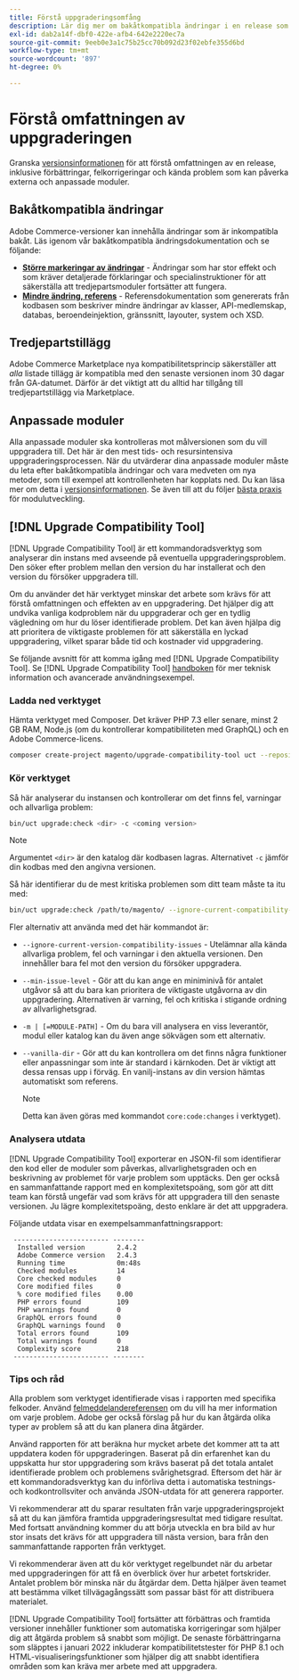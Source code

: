 ```yaml
---
title: Förstå uppgraderingsomfång
description: Lär dig mer om bakåtkompatibla ändringar i en release som kan påverka Adobe Commerce anpassade moduler eller tillägg från tredje part.
exl-id: dab2a14f-dbf0-422e-afb4-642e2220ec7a
source-git-commit: 9eeb0e3a1c75b25cc70b092d23f02ebfe355d6bd
workflow-type: tm+mt
source-wordcount: '897'
ht-degree: 0%

---
```


# Förstå omfattningen av uppgraderingen

Granska [versionsinformationen](https://experienceleague.adobe.com/sv/docs/commerce-operations/release/notes/overview) för att förstå omfattningen av en release, inklusive förbättringar, felkorrigeringar och kända problem som kan påverka externa och anpassade moduler.

## Bakåtkompatibla ändringar

Adobe Commerce-versioner kan innehålla ändringar som är inkompatibla bakåt. Läs igenom vår bakåtkompatibla ändringsdokumentation och se följande:

- **[Större markeringar av ändringar](https://developer.adobe.com/commerce/php/development/backward-incompatible-changes/)** - Ändringar som har stor effekt och som kräver detaljerade förklaringar och specialinstruktioner för att säkerställa att tredjepartsmoduler fortsätter att fungera.
- **[Mindre ändring, referens](https://developer.adobe.com/commerce/php/development/backward-incompatible-changes/reference/)** - Referensdokumentation som genererats från kodbasen som beskriver mindre ändringar av klasser, API-medlemskap, databas, beroendeinjektion, gränssnitt, layouter, system och XSD.

## Tredjepartstillägg

Adobe Commerce Marketplace nya kompatibilitetsprincip säkerställer att _alla_ listade tillägg är kompatibla med den senaste versionen inom 30 dagar från GA-datumet. Därför är det viktigt att du alltid har tillgång till tredjepartstillägg via Marketplace.

## Anpassade moduler

Alla anpassade moduler ska kontrolleras mot målversionen som du vill uppgradera till. Det här är den mest tids- och resursintensiva uppgraderingsprocessen. När du utvärderar dina anpassade moduler måste du leta efter bakåtkompatibla ändringar och vara medveten om nya metoder, som till exempel att kontrollenheten har kopplats ned. Du kan läsa mer om detta i [versionsinformationen](https://experienceleague.adobe.com/sv/docs/commerce-operations/release/notes/overview). Se även till att du följer [bästa praxis](https://developer.adobe.com/commerce/php/best-practices/extensions/) för modulutveckling.

## [!DNL Upgrade Compatibility Tool]

[!DNL Upgrade Compatibility Tool] är ett kommandoradsverktyg som analyserar din instans med avseende på eventuella uppgraderingsproblem. Den söker efter problem mellan den version du har installerat och den version du försöker uppgradera till.

Om du använder det här verktyget minskar det arbete som krävs för att förstå omfattningen och effekten av en uppgradering. Det hjälper dig att undvika vanliga kodproblem när du uppgraderar och ger en tydlig vägledning om hur du löser identifierade problem. Det kan även hjälpa dig att prioritera de viktigaste problemen för att säkerställa en lyckad uppgradering, vilket sparar både tid och kostnader vid uppgradering.

Se följande avsnitt för att komma igång med [!DNL Upgrade Compatibility Tool]. Se [!DNL Upgrade Compatibility Tool] [handboken](../upgrade-compatibility-tool/overview.md) för mer teknisk information och avancerade användningsexempel.

### Ladda ned verktyget

Hämta verktyget med Composer. Det kräver PHP 7.3 eller senare, minst 2 GB RAM, Node.js (om du kontrollerar kompatibiliteten med GraphQL) och en Adobe Commerce-licens.

```bash
composer create-project magento/upgrade-compatibility-tool uct --repository https://repo.magento.com
```

### Kör verktyget

Så här analyserar du instansen och kontrollerar om det finns fel, varningar och allvarliga problem:

```bash
bin/uct upgrade:check <dir> -c <coming version> 
```

>[!NOTE]
>
> Argumentet `<dir>` är den katalog där kodbasen lagras. Alternativet `-c` jämför din kodbas med den angivna versionen.

Så här identifierar du de mest kritiska problemen som ditt team måste ta itu med:

```bash
bin/uct upgrade:check /path/to/magento/ --ignore-current-compatibility-issues –min-issue-level critical --vanilla-dir /path/to/vanilla/code/ /path/to/magento/app/code/Vendor/
```

Fler alternativ att använda med det här kommandot är:

- `--ignore-current-version-compatibility-issues` - Utelämnar alla kända allvarliga problem, fel och varningar i den aktuella versionen. Den innehåller bara fel mot den version du försöker uppgradera.

- `--min-issue-level` - Gör att du kan ange en miniminivå för antalet utgåvor så att du bara kan prioritera de viktigaste utgåvorna av din uppgradering. Alternativen är varning, fel och kritiska i stigande ordning av allvarlighetsgrad.

- `-m | [=MODULE-PATH]` - Om du bara vill analysera en viss leverantör, modul eller katalog kan du även ange sökvägen som ett alternativ.

- `--vanilla-dir` - Gör att du kan kontrollera om det finns några funktioner eller anpassningar som inte är standard i kärnkoden. Det är viktigt att dessa rensas upp i förväg. En vanilj-instans av din version hämtas automatiskt som referens.

  >[!NOTE]
  >
  > Detta kan även göras med kommandot `core:code:changes` i verktyget).

### Analysera utdata

[!DNL Upgrade Compatibility Tool] exporterar en JSON-fil som identifierar den kod eller de moduler som påverkas, allvarlighetsgraden och en beskrivning av problemet för varje problem som upptäcks. Den ger också en sammanfattande rapport med en komplexitetspoäng, som gör att ditt team kan förstå ungefär vad som krävs för att uppgradera till den senaste versionen. Ju lägre komplexitetspoäng, desto enklare är det att uppgradera.

Följande utdata visar en exempelsammanfattningsrapport:

```console
 ------------------------ --------
  Installed version        2.4.2
  Adobe Commerce version   2.4.3
  Running time             0m:48s
  Checked modules          14
  Core checked modules     0
  Core modified files      0
  % core modified files    0.00
  PHP errors found         109
  PHP warnings found       0
  GraphQL errors found     0
  GraphQL warnings found   0
  Total errors found       109
  Total warnings found     0
  Complexity score         218
 ------------------------ --------
```

### Tips och råd

Alla problem som verktyget identifierade visas i rapporten med specifika felkoder. Använd [felmeddelandereferensen](../upgrade-compatibility-tool/error-messages.md) om du vill ha mer information om varje problem. Adobe ger också förslag på hur du kan åtgärda olika typer av problem så att du kan planera dina åtgärder.

Använd rapporten för att beräkna hur mycket arbete det kommer att ta att uppdatera koden för uppgraderingen. Baserat på din erfarenhet kan du uppskatta hur stor uppgradering som krävs baserat på det totala antalet identifierade problem och problemens svårighetsgrad. Eftersom det här är ett kommandoradsverktyg kan du införliva detta i automatiska testnings- och kodkontrollsviter och använda JSON-utdata för att generera rapporter.

Vi rekommenderar att du sparar resultaten från varje uppgraderingsprojekt så att du kan jämföra framtida uppgraderingsresultat med tidigare resultat. Med fortsatt användning kommer du att börja utveckla en bra bild av hur stor insats det krävs för att uppgradera till nästa version, bara från den sammanfattande rapporten från verktyget.

Vi rekommenderar även att du kör verktyget regelbundet när du arbetar med uppgraderingen för att få en överblick över hur arbetet fortskrider. Antalet problem bör minska när du åtgärdar dem. Detta hjälper även teamet att bestämma vilket tillvägagångssätt som passar bäst för att distribuera materialet.

[!DNL Upgrade Compatibility Tool] fortsätter att förbättras och framtida versioner innehåller funktioner som automatiska korrigeringar som hjälper dig att åtgärda problem så snabbt som möjligt. De senaste förbättringarna som släpptes i januari 2022 inkluderar kompatibilitetstester för PHP 8.1 och HTML-visualiseringsfunktioner som hjälper dig att snabbt identifiera områden som kan kräva mer arbete med att uppgradera.
